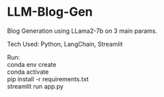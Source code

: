 # LLM-Blog-Gen
Blog Generation using LLama2-7b on 3 main params.

Tech Used: Python, LangChain, Streamlit

Run:    
conda env create  
conda activate   
pip install -r requirements.txt    
streamlit run app.py   
